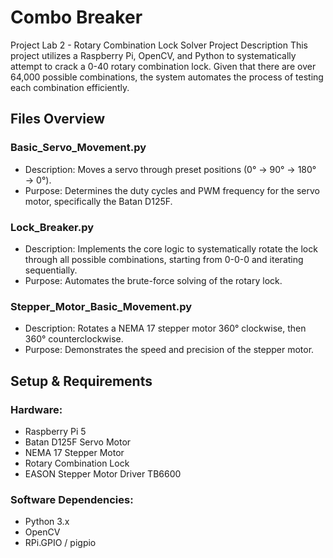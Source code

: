 # Combo Breaker
Project Lab 2 - Rotary Combination Lock Solver
Project Description
This project utilizes a Raspberry Pi, OpenCV, and Python to systematically attempt to crack a 0-40 rotary combination lock. Given that there are over 64,000 possible combinations, the system automates the process of testing each combination efficiently.

## Files Overview
### Basic_Servo_Movement.py
* Description: Moves a servo through preset positions (0° → 90° → 180° → 0°).
* Purpose: Determines the duty cycles and PWM frequency for the servo motor, specifically the Batan D125F.

### Lock_Breaker.py
* Description: Implements the core logic to systematically rotate the lock through all possible combinations, starting from 0-0-0 and iterating sequentially.
* Purpose: Automates the brute-force solving of the rotary lock.

### Stepper_Motor_Basic_Movement.py
* Description: Rotates a NEMA 17 stepper motor 360° clockwise, then 360° counterclockwise.
* Purpose: Demonstrates the speed and precision of the stepper motor.

## Setup & Requirements
### Hardware:
* Raspberry Pi 5
* Batan D125F Servo Motor
* NEMA 17 Stepper Motor
* Rotary Combination Lock
* EASON Stepper Motor Driver TB6600
### Software Dependencies:
* Python 3.x
* OpenCV
* RPi.GPIO / pigpio
